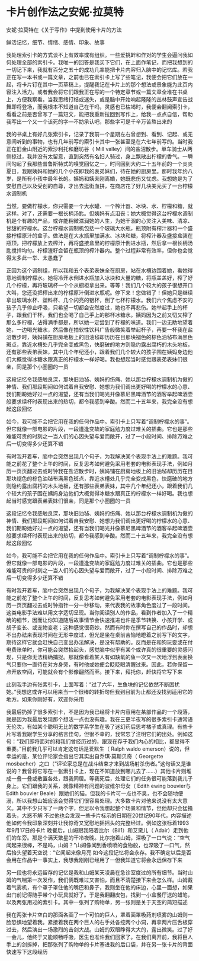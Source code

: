 # 卡片创作法之安妮·拉莫特

安妮·拉莫特在《关于写作》中提到使用卡片的方法

鲜活记忆，细节、情绪、感情、印象、故事

我处理索引卡的方式谈不上有效率或有组织。一些爱挑衅和作对的学生会逼问我如何处理全部的索引卡。我唯一的回答是我买下它们，在上面作笔记，而把我想到的一切记下来，我就有百分之五十的成功几率能把卡片内容归入脑中的记忆库。若我正在写一本书或一篇文章，之前也已在索引卡上写了些笔记，我便会把它们放在一起，将卡片钉在其中一页草稿上，提醒我记在卡片上的那个想法或景象能为此页内容注入活力。或者我会将它们跟我正在写的一个特定章节或一篇文章全堆在书桌上，方便我察看。当我思绪打结或迷失，或是脑中开始响起隆隆的丛林鼓声宣告战舞即将登场，而我根本不知道自己在干吗，灵感也已枯竭时，我便会翻阅索引卡，看看之前是否曾写了一篇短文，能把我重新拉回到写作上，给我一点点自信，帮助我写出一个又一个该死的字—不妨承认吧，那些字可是千辛万苦熬出来的

我的书桌上有好几张索引卡，记录了我前一个星期左右曾想到、看到、记起、或无意间听到的事物，也有几年前写的索引卡其中一张甚至是在六七年前写的。当时我正在旧金山附近的索沙利托和磨坊谷（ Mill valley）间的盐沼散步。单车骑士从两侧掠过，我并没有太留意，直到突然有名妇人骑过，身上飘散出柠檬的香气。一瞬间勾起了我那些普鲁斯特式的嗅觉回忆之一，时间回到大约二十五年前的一个炎炎夏日，我跟姨妈和她的几个小孩即我的表弟妹们，待在她的厨房里。那时我年约八岁，是所有小孩中最年长的。姨妈和姨夫刚离婚，她既悲伤又忧虑。我想她是为了安慰自己以及受创的自尊，才出去逛街血拼，在商店花了好几块美元买了一台柠檬水调制机

当然，要做柠檬水，你只需要一个大水罐、一个榨汁器、冰块、水、柠檬和糖，就这样。对了，还需要一根长柄汤匙。但姨妈有点沮丧；她大概觉得这台柠檬水调制机是个有趣的产品，或许能稍微滋润她的人生，为她干涸的心灵注入美味、清凉、甘甜的柠檬水。这台柠檬水调制机包括一个玻璃大水瓶，瓶顶附有榨汁器和一个盛接柠檬原汁的盒子。做法是在大水瓶里加满水、冰块和糖，将榨汁器及盛接盒装在瓶顶，把柠檬放上去榨汁，再将盛接盒里的柠檬原汁倒进水瓶，然后拿一根长柄汤匙搅拌均匀。柠檬渣籽会留在瓶顶的榨汁器内。整个过程非常有效率，但你也会觉得太多此一举、太愚蠢了

正因为这个调制组，所以我和五个表弟表妹全在厨房，站在水槽边围着她，看她得意地调制柠檬水。她将冷开水倒进水瓶加入冰块和大量的糖，将瓶盖盖好，榨了好几个柠檬，再将玻璃杯一个个从橱柜拿出来。等等！我们几个较大的孩子很想开口大叫，您还没把榨出来的柠檬原汁倒进水瓶呢。停下来！您做错了！但她只是继续拿出玻璃水杯、塑料杯、几个闪亮的铝杯，倒了七杯柠檬水。我们六个焦虑不安的孩子几乎停止呼吸，只希望一切都会安然度过，她也不再悲伤。她举起手上的杯子，跟我们干杯，我们也全喝了自己手上的那杯冰糖水。姨妈因为之前又切又榨了那么多柠檬，沾得满手都是，所以她一定尝到了柠檬的味道。我们一边无助地望着她，一边喝光糖水，然后像在拍软性饮料广告般微笑着举起杯子，再要一杯我在盐沼散步时，姨妈铺在厨房地板上的旧油毡却历历在目那块褪色的棕色油毡布满黑色斑点，靠近水槽处几乎完全变成黑色，快磨破的地方则隐约露出腐朽的木头地板，还有那些表弟表妹，其中几个年纪还小，跟着我们几个较大的孩子围在姨妈身边他们大概觉得冰糖水跟真正的柠檬水一样好喝。我也想起当时感觉跟表弟表妹们很亲，同是那个小圈圈的一员

这段记忆令我感触良深，那块旧油毡、姨妈的伤痛、她以那台柠檬水调制机为傲的神情、我们那段期间如何试着自我安慰、她想为我们调出更好喝的柠檬水的心意、我们期盼她好过一点的渴望，还有当我们喝光并像慕尼黑啤酒节的酒客举起啤酒壶般要求续杯时表现出来的热切，都令我感到辛酸。然而二十五年来，我完全没有想起这段回忆

如今，我可能不会把它用在我的任何作品中。索引卡上只写着“调制柠檬水的事”。但它就像一部电影的片段，一段遭逢变故的家庭勉力度过难关的插曲。它也是那些难能可贵的时刻之一当人们的心因失望与爱而敞开，过了一小段时间、排除万难之后一切变得多少还算不错

有时我开着车，脑中会突然出现几个句子，为我解决某个表现手法上的难题。我可能之前花了整个上午的时间，反复思考如何避免采用老套的电影表现手法，例如月历一页页翻过去或时钟我在盐沼散步时，姨妈铺在厨房地板上的旧油毡却历历在目那块褪色的棕色油毡布满黑色斑点，靠近水槽处几乎完全变成黑色，快磨破的地方则隐约露出腐朽的木头地板，还有那些表弟表妹，其中几个年纪还小，跟着我们几个较大的孩子围在姨妈身边他们大概觉得冰糖水跟真正的柠檬水一样好喝。我也想起当时感觉跟表弟表妹们很亲，同是那个小圈圈的一员

这段记忆令我感触良深，那块旧油毡、姨妈的伤痛、她以那台柠檬水调制机为傲的神情、我们那段期间如何试着自我安慰、她想为我们调出更好喝的柠檬水的心意、我们期盼她好过一点的渴望，还有当我们喝光并像慕尼黑啤酒节的酒客举起啤酒壶般要求续杯时表现出来的热切，都令我感到辛酸。然而二十五年来，我完全没有想起这段回忆

如今，我可能不会把它用在我的任何作品中。索引卡上只写着“调制柠檬水的事”。但它就像一部电影的片段，一段遭逢变故的家庭勉力度过难关的插曲。它也是那些难能可贵的时刻之一当人们的心因失望与爱而敞开，过了一小段时间、排除万难之后一切变得多少还算不错

有时我开着车，脑中会突然出现几个句子，为我解决某个表现手法上的难题。我可能之前花了整个上午的时间，反复思考如何避免采用老套的电影表现手法，例如月历一页页翻过去或时钟指针一分一秒移动，来代表我的故事角色度过了一段时间。这类电影手法难以用文字适切呈现。当你阅读别人的作品，看到作者加入了一个精确的细节，因而让你知道随后故事情节会快速推进也许是季节转换、小孩开学、或胡子变长、或宠物变老；这种感觉很奇妙。然而有时你在撰写自己的作品时，却想不出办祛来表现时间在无形中度过，但光是坐在桌前苦恼地瞪着之前写下的文字，期待这样它就会赶快自己变出办法解决，是没有帮助的。反而是在和狗玩耍或在付电费账单时，你可能会突然抬起头，感觉脑中似乎有某个或许真的很重要的灵感闪现，只是你无法精确捕捉。那就像看着某人有如缺氧的鱼一次又一次地浮到表面换气只要你一直待在对方身旁，有时他或她便会眨眨眼清醒过来。因此，若你保留一点开放空间，可能就会有个影像翩然而至。接下来，拜托你，赶快将它写下来

此刻我手边有张索引卡，上面写着：“过了六年，生鱼块的记忆依然不断困扰她。”我想这或许可以用来当一个很棒的转折句但我到目前为止都还没找到适用它的地方。如果你刚好有，欢迎你采用

我最后扔掉了很多索引卡，不是因为我已经将卡片内容用在某部作品的一个段落，就是因为我最后发现那个想法一点也没有趣。我在三更半夜写的很多索引卡通常语无伦次，有如某个聪明无比的数学系学生在吸了迷幻药后思考橘子或真理。有些卡片写着我跟学生分享的格言佳句，但很不幸的，我常忘了注明它们的出处。例如这句：“我们即将面对的和我们曾经历过的，跟现在存于我们内心的相比，都显得不重要。”目前我几乎可以肯定这句话是爱默生（ Ralph waldo emerson）说的，但幸运的是，某位评论家会指出它其实出自乔琪·莫斯贝奇（ Georgette mosbacher）之口（“评论家总是在战斗结束才来到战场射杀伤者。”这句话又是谁说的？我曾将它写在一张索引卡上，现在不知道放到哪儿去了……）其他卡片则堆成一叠一叠或散置各处，跟我同居。等我死后，处理它们的任务很可能落到我儿子身上。它们跟我的关系，就像精神有问题的波维尔母女（ Edith ewing bouvier与 Edith bouvier Beale）跟她们的猫。但我的卡片可一点也不臭，也不会随地便溺，所以我想山姆应该会觉得它们很容易处理。大多数卡片对他来说没有太大意义。其中不少只写了一两个字，但足以令我想起整个场景和情节，但他却只会猛搔着头，大惑不解
不过他也会发现一些卡片标示的日期在20世纪90年代，内容描述他如何令我印象深刻并让我惊奇又宽慰地摇摇头的完整经过。例如这张标着1993年9月17日的卡片
晚餐后，山姆跟我陪着比尔（Bil1）和艾黛儿（ Adair）走到他们的车旁。那是个满天繁星的干冷夜晚。比尔抱着山姆，深吸了一口气说：“空气闻起来很棒，不是吗，山姆？”山姆像闻到香喷喷的食物般，也深吸了一口气，然后抬头望着天空说：“它闻起来像月亮
如今这段记忆将会永存。我不确定以后是否会用在作品中一事实上，我想我刚刚已经用了一但我知道它将会永远保存下来

另一段也将永远留存的记忆是我和山姆某天凌晨在急诊室度过的所有细节。当时山姆的气喘第一次发作，我们俩既难过又害怕，而且不清楚接下来会怎么样。山姆戴着气雾机，有个罩子罩住他的嘴巴和鼻子，我则坐在他的床边，心里一面想，如果出门前记得随手带个小玩具就好了。于是我翻翻皮包，找到一小盒餐厅送的蜡笔，以及两张用过的索引卡。其中一张列了购物单，另一张则是关于天空的简短描述

我在两张卡片空白的那面各画了一个可怕的巨人，罩着面罩吸药剂喷雾的山姆则一脸恐惧地望着我。紧接着我在两个巨人的右手处各挖两个小洞，再拿两片压舌板穿过去，然后演出一场激烈的击剑大战。山姆的双眼睁得大大的，露出微笑。过了好一会儿，他终于又能顺畅呼吸，医生也准许我们回家了。在我们离开前，我将巨人手上的剑拆掉，把那张列了购物单的卡片塞进我的后口袋，并在另一张卡片的背面快速写下这段经历


